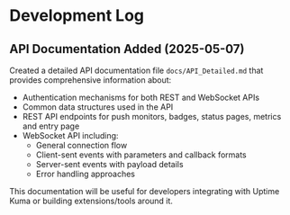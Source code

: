 # Development Log

## API Documentation Added (2025-05-07)

Created a detailed API documentation file `docs/API_Detailed.md` that provides comprehensive information about:

-   Authentication mechanisms for both REST and WebSocket APIs
-   Common data structures used in the API
-   REST API endpoints for push monitors, badges, status pages, metrics and entry page
-   WebSocket API including:
    -   General connection flow
    -   Client-sent events with parameters and callback formats
    -   Server-sent events with payload details
    -   Error handling approaches

This documentation will be useful for developers integrating with Uptime Kuma or building extensions/tools around it.

